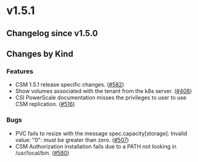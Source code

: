 # v1.5.1 

## Changelog since v1.5.0 

## Changes by Kind 

### Features 

- CSM 1.5.1 release specific changes. ([#582](https://github.com/dell/csm/issues/582))
- Show volumes associated with the tenant from the k8s server. ([#408](https://github.com/dell/csm/issues/408))
- CSI PowerScale documentation misses the privileges to user to use CSM replication. ([#516](https://github.com/dell/csm/issues/516))

### Bugs 

- PVC fails to resize with the message spec.capacity[storage]: Invalid value: "0": must be greater than zero. ([#507](https://github.com/dell/csm/issues/507))
- CSM Authorization installation fails due to a PATH not looking in /usr/local/bin. ([#580](https://github.com/dell/csm/issues/580))
